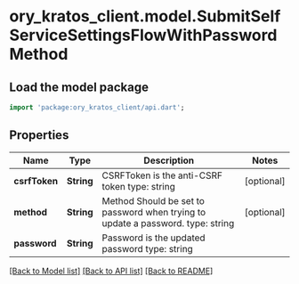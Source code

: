 # ory_kratos_client.model.SubmitSelfServiceSettingsFlowWithPasswordMethod

## Load the model package
```dart
import 'package:ory_kratos_client/api.dart';
```

## Properties
Name | Type | Description | Notes
------------ | ------------- | ------------- | -------------
**csrfToken** | **String** | CSRFToken is the anti-CSRF token  type: string | [optional] 
**method** | **String** | Method  Should be set to password when trying to update a password.  type: string | [optional] 
**password** | **String** | Password is the updated password  type: string | 

[[Back to Model list]](../README.md#documentation-for-models) [[Back to API list]](../README.md#documentation-for-api-endpoints) [[Back to README]](../README.md)


